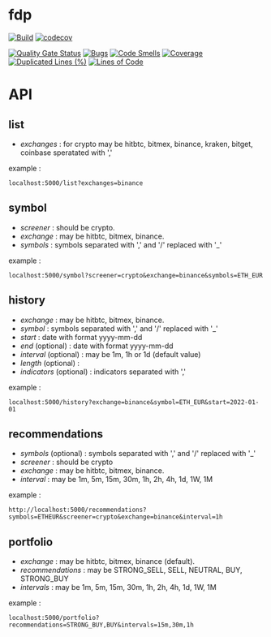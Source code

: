 fdp
=

[![Build](https://github.com/cedfactory/fdp/actions/workflows/build.yml/badge.svg)](https://github.com/cedfactory/fdp/actions)
[![codecov](https://codecov.io/gh/cedfactory/fdp/branch/main/graph/badge.svg)](https://codecov.io/gh/cedfactory/fdp)

[![Quality Gate Status](https://sonarcloud.io/api/project_badges/measure?project=cedfactory_fdp&metric=alert_status)](https://sonarcloud.io/dashboard?id=cedfactory_fdp)
[![Bugs](https://sonarcloud.io/api/project_badges/measure?project=cedfactory_fdp&metric=bugs)](https://sonarcloud.io/dashboard?id=cedfactory_fdp)
[![Code Smells](https://sonarcloud.io/api/project_badges/measure?project=cedfactory_fdp&metric=code_smells)](https://sonarcloud.io/dashboard?id=cedfactory_fdp)
[![Coverage](https://sonarcloud.io/api/project_badges/measure?project=cedfactory_fdp&metric=coverage)](https://sonarcloud.io/summary/new_code?id=cedfactory_fdp)
[![Duplicated Lines (%)](https://sonarcloud.io/api/project_badges/measure?project=cedfactory_fdp&metric=duplicated_lines_density)](https://sonarcloud.io/summary/new_code?id=cedfactory_fdp)
[![Lines of Code](https://sonarcloud.io/api/project_badges/measure?project=cedfactory_fdp&metric=ncloc)](https://sonarcloud.io/dashboard?id=cedfactory_fdp)

API
=

## list

- *exchanges* : for crypto may be hitbtc, bitmex, binance, kraken, bitget, coinbase speratated with ','

example :

```
localhost:5000/list?exchanges=binance
```

## symbol

- *screener* : should be crypto.
- *exchange* : may be hitbtc, bitmex, binance.
- *symbols* : symbols separated with ',' and '/' replaced with '_'

example :

```
localhost:5000/symbol?screener=crypto&exchange=binance&symbols=ETH_EUR
```

## history

- *exchange* : may be hitbtc, bitmex, binance.
- *symbol* : symbols separated with ',' and '/' replaced with '_'
- *start* : date with format yyyy-mm-dd
- *end* (optional) : date with format yyyy-mm-dd
- *interval* (optional) : may be 1m, 1h or 1d (default value)
- *length* (optional) : 
- *indicators* (optional) : indicators separated with ','

example :

```
localhost:5000/history?exchange=binance&symbol=ETH_EUR&start=2022-01-01
```

## recommendations

- *symbols* (optional) : symbols separated with ',' and '/' replaced with '_'
- *screener* : should be crypto
- *exchange* : may be hitbtc, bitmex, binance.
- *interval* : may be 1m, 5m, 15m, 30m, 1h, 2h, 4h, 1d, 1W, 1M

example :

```
http://localhost:5000/recommendations?symbols=ETHEUR&screener=crypto&exchange=binance&interval=1h
```

## portfolio

- *exchange* : may be hitbtc, bitmex, binance (default).
- *recommendations* : may be STRONG_SELL, SELL, NEUTRAL, BUY, STRONG_BUY
- *intervals* : may be 1m, 5m, 15m, 30m, 1h, 2h, 4h, 1d, 1W, 1M

example :

```
localhost:5000/portfolio?recommendations=STRONG_BUY,BUY&intervals=15m,30m,1h
```
